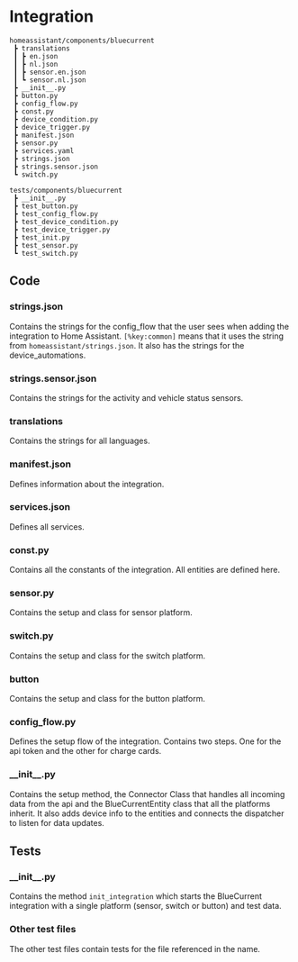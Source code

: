 # Integration

```
homeassistant/components/bluecurrent
 ┣ translations
 ┃ ┣ en.json
 ┃ ┣ nl.json
 ┃ ┣ sensor.en.json
 ┃ ┗ sensor.nl.json
 ┣ __init__.py
 ┣ button.py
 ┣ config_flow.py
 ┣ const.py
 ┣ device_condition.py
 ┣ device_trigger.py
 ┣ manifest.json
 ┣ sensor.py
 ┣ services.yaml
 ┣ strings.json
 ┣ strings.sensor.json
 ┗ switch.py

tests/components/bluecurrent
 ┣ __init__.py
 ┣ test_button.py
 ┣ test_config_flow.py
 ┣ test_device_condition.py
 ┣ test_device_trigger.py
 ┣ test_init.py
 ┣ test_sensor.py
 ┗ test_switch.py
```

## Code

### strings.json

Contains the strings for the config_flow that the user sees when adding the integration to Home Assistant.
`[%key:common]` means that it uses the string from `homeassistant/strings.json`. It also has the strings for the device_automations.

### strings.sensor.json

Contains the strings for the activity and vehicle status sensors.

### translations

Contains the strings for all languages.

### manifest.json

Defines information about the integration.

### services.json

Defines all services.

### const.py

Contains all the constants of the integration. All entities are defined here.

### sensor.py

Contains the setup and class for sensor platform.

### switch.py

Contains the setup and class for the switch platform.

### button

Contains the setup and class for the button platform.

### config_flow.py

Defines the setup flow of the integration. Contains two steps. One for the api token and the other for charge cards.

### \_\_init\_\_.py

Contains the setup method, the Connector Class that handles all incoming data from the api and the BlueCurrentEntity class that all the platforms inherit. It also adds device info to the entities and connects the dispatcher to listen for data updates.

## Tests

### \_\_init\_\_.py

Contains the method `init_integration` which starts the BlueCurrent integration with a single platform (sensor, switch or button) and test data.

### Other test files

The other test files contain tests for the file referenced in the name.
